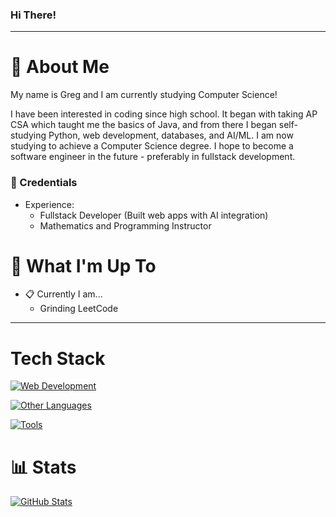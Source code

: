 ### Hi There!
-----
# :postbox: About Me
My name is Greg and I am currently studying Computer Science!

I have been interested in coding since high school. It began with taking AP CSA which taught me the basics of Java, and from there I began self-studying Python, web development, databases, and AI/ML. I am now studying to achieve a Computer Science degree. I hope to become a software engineer in the future - preferably in fullstack development.

### :briefcase: Credentials
- Experience:
  - Fullstack Developer (Built web apps with AI integration)
  - Mathematics and Programming Instructor

# :round_pushpin: What I'm Up To
- :clipboard: Currently I am...
  - Grinding LeetCode
-----

# Tech Stack
[![Web Development](https://skillicons.dev/icons?i=html,css,js,ts,react,next,express,nodejs,mongodb,firebase,flask,django,sqlite,mysql,tailwind&theme=dark)](https://skillicons.dev)

[![Other Languages](https://skillicons.dev/icons?i=py,java,cpp,c,bash,vim&theme=dark)](https://skillicons.dev)

[![Tools](https://skillicons.dev/icons?i=git,github,vscode,postman,figma,idea,eclipse&theme=dark)](https://skillicons.dev)

# :bar_chart: Stats
[![GitHub Stats](https://github-readme-stats.vercel.app/api?username=gtomchuk2005)](https://github.com/anuraghazra/github-readme-stats)
